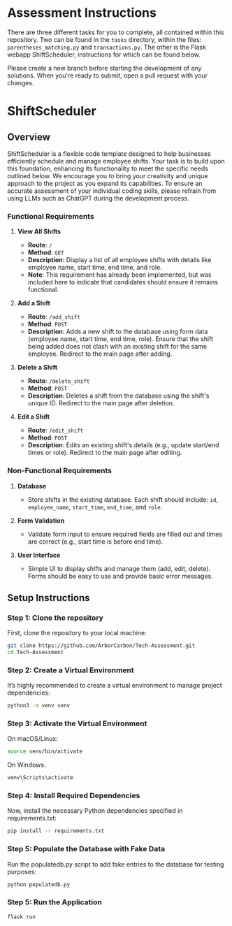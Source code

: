 # Assessment Instructions
There are three different tasks for you to complete, all contained within this repository. Two can be found in the `tasks` directory, within the files: `parentheses_matching.py` and `transactions.py`. The other is the Flask webapp ShiftScheduler, instructions for which can be found below. 

Please create a new branch before starting the development of any solutions. When you're ready to submit, open a pull request with your changes.

# ShiftScheduler

## Overview
ShiftScheduler is a flexible code template designed to help businesses efficiently schedule and manage employee shifts. Your task is to build upon this foundation, enhancing its functionality to meet the specific needs outlined below. We encourage you to bring your creativity and unique approach to the project as you expand its capabilities.  To ensure an accurate assessment of your individual coding skills, please refrain from using LLMs such as ChatGPT during the development process.

### Functional Requirements

1. **View All Shifts**  
   - **Route**: `/`  
   - **Method**: `GET`  
   - **Description**: Display a list of all employee shifts with details like employee name, start time, end time, and role.
   - **Note**: This requirement has already been implemented, but was included here to indicate that candidates should ensure it remains functional.

2. **Add a Shift**  
   - **Route**: `/add_shift`  
   - **Method**: `POST`  
   - **Description**: Adds a new shift to the database using form data (employee name, start time, end time, role). Ensure that the shift being added does not clash with an existing shift for the same employee. Redirect to the main page after adding.

3. **Delete a Shift**  
   - **Route**: `/delete_shift`  
   - **Method**: `POST`  
   - **Description**: Deletes a shift from the database using the shift's unique ID. Redirect to the main page after deletion.

4. **Edit a Shift**  
   - **Route**: `/edit_shift`  
   - **Method**: `POST`  
   - **Description**: Edits an existing shift's details (e.g., update start/end times or role). Redirect to the main page after editing.

### Non-Functional Requirements

1. **Database**  
   - Store shifts in the existing database. Each shift should include: `id`, `employee_name`, `start_time`, `end_time`, and `role`.

2. **Form Validation**  
   - Validate form input to ensure required fields are filled out and times are correct (e.g., start time is before end time).

3. **User Interface**  
   - Simple UI to display shifts and manage them (add, edit, delete). Forms should be easy to use and provide basic error messages.


## Setup Instructions

### Step 1: Clone the repository
First, clone the repository to your local machine:
```bash
git clone https://github.com/ArborCarbon/Tech-Assessment.git
cd Tech-Assessment
```

### Step 2: Create a Virtual Environment
It’s highly recommended to create a virtual environment to manage project dependencies:
```bash
python3 -m venv venv
```

### Step 3: Activate the Virtual Environment 
On macOS/Linux:
```bash
source venv/bin/activate
```
On Windows:
```bash
venv\Scripts\activate
```

### Step 4: Install Required Dependencies
Now, install the necessary Python dependencies specified in requirements.txt:
```bash 
pip install -r requirements.txt
```

### Step 5: Populate the Database with Fake Data
Run the populatedb.py script to add fake entries to the database for testing purposes:
```bash
python populatedb.py
```

### Step 5: Run the Application
```bash 
flask run 
```
